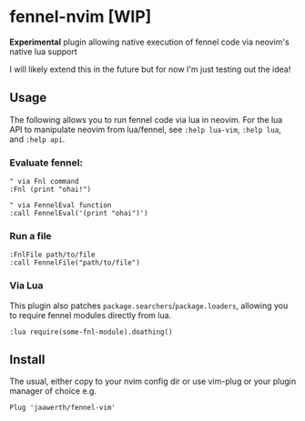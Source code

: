 # fennel-nvim [WIP]

**Experimental** plugin allowing native execution of fennel code via neovim's native lua support

I will likely extend this in the future but for now I'm just testing out the idea!

## Usage

The following allows you to run fennel code via lua in neovim.
For the lua API to manipulate neovim from lua/fennel, see `:help lua-vim`, `:help lua`, and `:help api`.

### Evaluate fennel:

```viml
" via Fnl command
:Fnl (print "ohai!")

" via FennelEval function
:call FennelEval('(print "ohai")')
```

### Run a file
```viml
:FnlFile path/to/file
:call FennelFile("path/to/file")
```

### Via Lua
This plugin also patches `package.searchers`/`package.loaders`, allowing you to require
fennel modules directly from lua.

```viml
:lua require(some-fnl-module).doathing()
```

## Install

The usual, either copy to your nvim config dir or use vim-plug or your plugin manager of choice e.g.

```viml
Plug 'jaawerth/fennel-vim'
```
